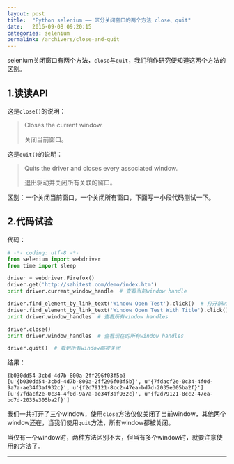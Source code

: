 ```yaml
---
layout: post
title:  "Python selenium —— 区分关闭窗口的两个方法 close、quit"
date:   2016-09-08 09:20:15
categories: selenium
permalink: /archivers/close-and-quit
---
```



selenium关闭窗口有两个方法，`close`与`quit`，我们稍作研究便知道这两个方法的区别。

## **1.读读API**

这是`close()`的说明：

> Closes the current window.
> 
> 关闭当前窗口。

这是`quit()`的说明：

> Quits the driver and closes every associated window.
> 
> 退出驱动并关闭所有关联的窗口。

区别：一个关闭当前窗口，一个关闭所有窗口，下面写一小段代码测试一下。


## **2.代码试验**

代码：

```python
# -*- coding: utf-8 -*-
from selenium import webdriver
from time import sleep

driver = webdriver.Firefox()
driver.get('http://sahitest.com/demo/index.htm')
print driver.current_window_handle  # 查看当前window handle

driver.find_element_by_link_text('Window Open Test').click()  # 打开新window1
driver.find_element_by_link_text('Window Open Test With Title').click()  # 打开新window2
print driver.window_handles  # 查看所有window handles

driver.close()
print driver.window_handles  # 查看现在的所有window handles

driver.quit()  # 看到所有window都被关闭
```

结果：

```
{b030dd54-3cbd-4d7b-800a-2ff296f03f5b}
[u'{b030dd54-3cbd-4d7b-800a-2ff296f03f5b}', u'{7fdacf2e-0c34-4f0d-9a7a-ae34f3af932c}', u'{f2d79121-8cc2-47ea-bd7d-2035e305ba2f}']
[u'{7fdacf2e-0c34-4f0d-9a7a-ae34f3af932c}', u'{f2d79121-8cc2-47ea-bd7d-2035e305ba2f}']
```

我们一共打开了三个window，使用`close`方法仅仅关闭了当前window，其他两个window还在，当我们使用`quit`方法，所有window都被关闭。

当仅有一个window时，两种方法区别不大，但当有多个window时，就要注意使用的方法了。


****


